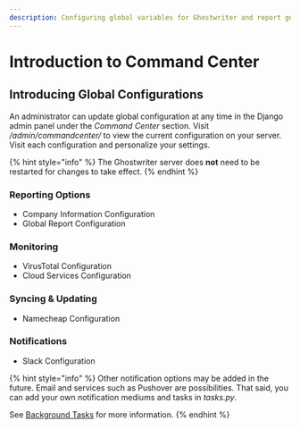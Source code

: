 ```yaml
---
description: Configuring global variables for Ghostwriter and report generation
---
```


# Introduction to Command Center

## Introducing Global Configurations

An administrator can update global configuration at any time in the Django admin panel under the _Command Center_ section. Visit _/admin/commandcenter/_ to view the current configuration on your server. Visit each configuration and personalize your settings.

{% hint style="info" %}
The Ghostwriter server does **not** need to be restarted for changes to take effect.
{% endhint %}

### Reporting Options

* Company Information Configuration
* Global Report Configuration

### Monitoring

* VirusTotal Configuration
* Cloud Services Configuration

### Syncing & Updating

* Namecheap Configuration

### Notifications

* Slack Configuration

{% hint style="info" %}
Other notification options may be added in the future. Email and services such as Pushover are possibilities. That said, you can add your own notification mediums and tasks in _tasks.py_.

See [Background Tasks](../features/background-tasks/) for more information.
{% endhint %}

